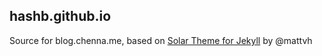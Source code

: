 hashb.github.io
---------------

Source for blog.chenna.me, based on [Solar 
Theme for Jekyll](https://github.com/mattvh/solar-theme-jekyll) by @mattvh


